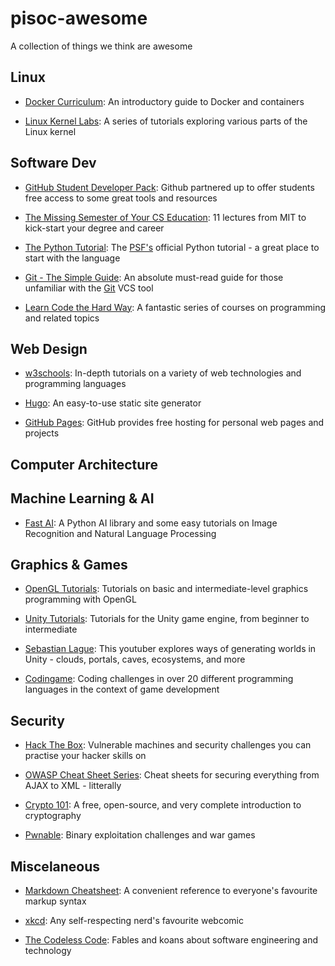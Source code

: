 # pisoc-awesome

A collection of things we think are awesome

## Linux
- [Docker Curriculum](https://docker-curriculum.com/):
An introductory guide to Docker and containers

- [Linux Kernel Labs](https://linux-kernel-labs.github.io/refs/heads/master/labs/introduction.html):
A series of tutorials exploring various parts of the Linux kernel

## Software Dev
- [GitHub Student Developer Pack](https://education.github.com/pack#offers):
Github partnered up to offer students free access to some great tools and resources

- [The Missing Semester of Your CS Education](https://missing.csail.mit.edu/): 
11 lectures from MIT to kick-start your degree and career

- [The Python Tutorial](https://docs.python.org/3/tutorial/):
The [PSF's](https://www.python.org/psf/) official Python tutorial - a great place to start with the language

- [Git - The Simple Guide](https://rogerdudler.github.io/git-guide/):
An absolute must-read guide for those unfamiliar with the [Git](https://git-scm.com/) VCS tool

- [Learn Code the Hard Way](https://learncodethehardway.org/#course-list):
A fantastic series of courses on programming and related topics

## Web Design
- [w3schools](https://www.w3schools.com/):
In-depth tutorials on a variety of web technologies and programming languages

- [Hugo](https://gohugo.io/):
An easy-to-use static site generator

- [GitHub Pages](https://pages.github.com/):
GitHub provides free hosting for personal web pages and projects

## Computer Architecture

## Machine Learning & AI
- [Fast AI](https://www.fast.ai/):
A Python AI library and some easy tutorials on Image Recognition and Natural Language Processing

## Graphics & Games

- [OpenGL Tutorials](http://www.opengl-tutorial.org/):
Tutorials on basic and intermediate-level graphics programming with OpenGL

- [Unity Tutorials](https://learn.unity.com/tutorials):
Tutorials for the Unity game engine, from beginner to intermediate

- [Sebastian Lague](https://www.youtube.com/c/SebastianLague):
This youtuber explores ways of generating worlds in Unity - clouds, portals, caves, ecosystems, and more

- [Codingame](https://www.codingame.com/):
Coding challenges in over 20 different programming languages in the context of game development

## Security
- [Hack The Box](https://www.hackthebox.eu/):
Vulnerable machines and security challenges you can practise your hacker skills on

- [OWASP Cheat Sheet Series](https://cheatsheetseries.owasp.org/Glossary.html):
Cheat sheets for securing everything from AJAX to XML - litterally

- [Crypto 101](https://www.crypto101.io/):
A free, open-source, and very complete introduction to cryptography

- [Pwnable](http://pwnable.kr/):
Binary exploitation challenges and war games

## Miscelaneous
- [Markdown Cheatsheet](https://github.com/adam-p/markdown-here/wiki/Markdown-Cheatsheet):
A convenient reference to everyone's favourite markup syntax

- [xkcd](https://xkcd.com/):
Any self-respecting nerd's favourite webcomic

- [The Codeless Code](http://thecodelesscode.com):
Fables and koans about software engineering and technology
